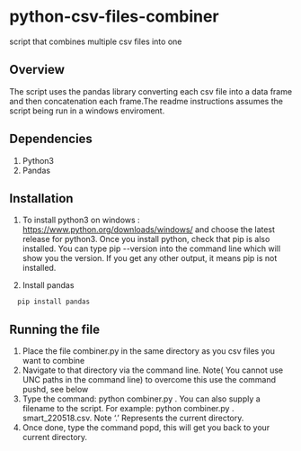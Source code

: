 # python-csv-files-combiner
script that combines multiple csv files into one

## Overview
The script uses the pandas library converting each csv file into a data frame and then concatenation each frame.The readme instructions assumes the script being run in a windows enviroment.

## Dependencies
1) Python3
2) Pandas

## Installation
1)	To install python3 on windows :  https://www.python.org/downloads/windows/ and choose the latest release for python3. Once you install python, check that pip is also installed. You can type pip --version into the command line which will show you the version. If you get any other output, it means pip is not installed.

2) Install pandas
```  
  pip install pandas 

```

## Running the file
1)	Place the file combiner.py in the same directory as you csv files you want to combine
2)	Navigate to that directory via the command line. Note( You cannot use UNC paths in the command line) to overcome this use the command pushd, see below
3)	Type the command: python combiner.py . You can also supply a filename to the script. For example:  python combiner.py .  smart_220518.csv. Note ‘.’ Represents the current directory.
4)	Once done, type the command popd, this will get you back to your current directory.
